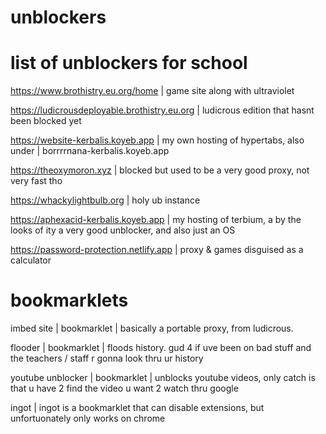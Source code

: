 # unblockers
# list of unblockers for school


https://www.brothistry.eu.org/home |
game site along with ultraviolet


https://ludicrousdeployable.brothistry.eu.org |
ludicrous edition that hasnt been blocked yet



https://website-kerbalis.koyeb.app |
my own hosting of hypertabs, also under | 
borrrrnana-kerbalis.koyeb.app


https://theoxymoron.xyz |
blocked but used to be a very good proxy, not very fast tho




https://whackylightbulb.org |
holy ub instance



https://aphexacid-kerbalis.koyeb.app |
my hosting of terbium, a by the looks of ity
a very good unblocker, and also just an OS



https://password-protection.netlify.app |
proxy & games disguised as a calculator



# bookmarklets

imbed site |
bookmarklet |
basically a portable proxy, from ludicrous.



flooder |
bookmarklet |
floods history. gud 4 if uve been on bad stuff and the teachers / staff r gonna look thru ur history



youtube unblocker |
bookmarklet |
unblocks youtube videos,  only catch is that u have 2 find the video u want 2 watch thru google




ingot |
ingot is a bookmarklet that can disable extensions, but unfortuonately only works on chrome
